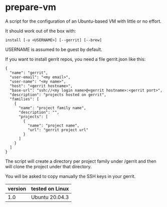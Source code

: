 # prepare-vm
A script for the configuration of an Ubuntu-based VM with little or no effort.

It should work out of the box with:
```
install [-u <USERNAME>] [--gerrit] [--brew]
```
USERNAME is assumed to be guest by default.

If you want to install gerrit repos, you need a file gerrit.json like this:

```
{
  "name": "gerrit",
  "user-email": "<my email>",
  "user-name": "<my name>",
  "host": "<gerrit hostname>",
  "base-url": "ssh://<my login name>@<gerrit hostname>:<gerrit port>",
  "description": "projects hosted on gerrit",
  "families": [
    {
      "name": "project family name",
      "description": "",
      "projects": [
        {
          "name": "project name",
          "url": "gerrit project url"
        }
      ]
    }
  ]
}
```

The script will create a directory per project family under /gerrit and
then will clone the project under that directory.

You will be asked to copy manually the SSH keys in your gerrit.

|  version | tested on Linux |
| ---------| --------------- |
| 1.0      | Ubuntu 20.04.3  |

